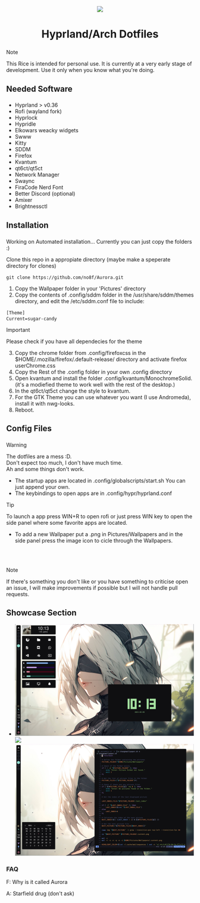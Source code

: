 <div align="center">
  <img height="150" src="https://www.marthastewart.com/thmb/ts80O6Fy1XyD66-QKjM9AweAh4o=/1500x0/filters:no_upscale():max_bytes(150000):strip_icc()/perfect-white-rice-7-ef73aef3b89c42008d409441071502fb.jpg"  />
</div>

###

<div align="center">
</div>

###

<h1 align="center">Hyprland/Arch Dotfiles</h1>

###

>[!Note]
>This Rice is intended for personal use. It is currently at a very early stage of development. Use it only when you know what you're doing.

###

<h2 align="left">Needed Software</h2>

###

- Hyprland  > v0.36
- Rofi (wayland fork)
- Hyprlock
- Hypridle
- Elkowars weacky widgets
- Swww
- Kitty
- SDDM
- Firefox
- Kvantum
- qt6ct/qt5ct
- Network Manager
- Swaync
- FiraCode Nerd Font
- Better Discord (optional)
- Amixer
- Brightnessctl

###


###

<h2 align="left">Installation</h2>

###

Working on Automated installation... Currently you can just copy the folders :)

Clone this repo in a appropiate directory (maybe make a speperate directory for clones)
```
git clone https://github.com/no8f/Aurora.git
```

1. Copy the Wallpaper folder in your 'Pictures' directory
2. Copy the contents of .config/sddm folder in the /usr/share/sddm/themes directory, and edit the /etc/sddm.conf file to include: <br>

```
[Theme]
Current=sugar-candy
```

>[!IMPORTANT]
>Please check if you have all dependecies for the theme

3. Copy the chrome folder from .config/firefoxcss in the $HOME/.mozilla/firefox/<some-mane>.default-release/ directory and activate firefox userChrome.css
4. Copy the Rest of the .config folder in your own .config directory
5. Open kvantum and install the folder .config/kvantum/MonochromeSolid. (it's a modiefied theme to work well with the rest of the desktop.)<br>
6. In the qt6ct/qt5ct change the style to kvantum.
7. For the GTK Theme you can use whatever you want (I use Andromeda), install it with nwg-looks.
8. Reboot.

###

<h2 align="left">Config Files</h2>

###
>[!Warning]
>The dotfiles are a mess :D.<br>Don't expect too much, I don't have much time.<br>Ah and some things don't work.

- The startup apps are located in .config/globalscripts/start.sh You can just append your own.
- The keybindings to open apps are in .config/hypr/hyprland.conf
>[!TIP]
>To launch a app press WIN+R to open rofi or just press WIN key to open the side panel where some favorite apps are located.
- To add a new Wallpaper put a .png in Pictures/Wallpapers and in the side panel press the image icon to cicle through the Wallpapers.  
<br>
<br>

>[!NOTE]
>If there's something you don't like or you have something to criticise open an issue, I will make improvements if possible but I will not handle pull requests.

## Showcase Section
-
	![](.config/assets/1.png)
     	![](.config/assets/2.png)
    	![](.config/assets/3.png)

###

<h3>FAQ</h3>

<p>F: Why is it called Aurora</p>
<p>A: Starfield drug (don't ask)</p>
